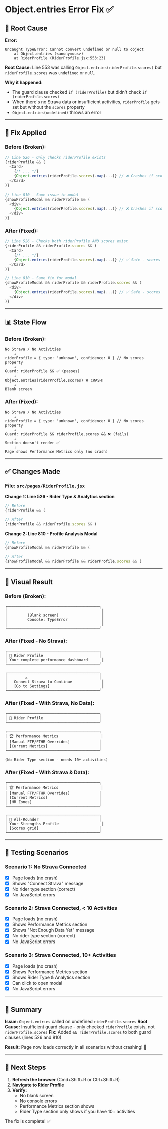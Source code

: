 # Object.entries Error Fix ✅

## 🐛 Root Cause

**Error:**
```
Uncaught TypeError: Cannot convert undefined or null to object
    at Object.entries (<anonymous>)
    at RiderProfile (RiderProfile.jsx:553:23)
```

**Root Cause:** Line 553 was calling `Object.entries(riderProfile.scores)` but `riderProfile.scores` was `undefined` or `null`.

**Why it happened:**
- The guard clause checked `if (riderProfile)` but didn't check `if (riderProfile.scores)`
- When there's no Strava data or insufficient activities, `riderProfile` gets set but without the `scores` property
- `Object.entries(undefined)` throws an error

---

## 🔧 Fix Applied

### **Before (Broken):**
```javascript
// Line 526 - Only checks riderProfile exists
{riderProfile && (
  <Card>
    {/* ... */}
    {Object.entries(riderProfile.scores).map(...)} // ❌ Crashes if scores is undefined
  </Card>
)}

// Line 810 - Same issue in modal
{showProfileModal && riderProfile && (
  <div>
    {Object.entries(riderProfile.scores).map(...)} // ❌ Crashes if scores is undefined
  </div>
)}
```

### **After (Fixed):**
```javascript
// Line 526 - Checks both riderProfile AND scores exist
{riderProfile && riderProfile.scores && (
  <Card>
    {/* ... */}
    {Object.entries(riderProfile.scores).map(...)} // ✅ Safe - scores is guaranteed to exist
  </Card>
)}

// Line 810 - Same fix for modal
{showProfileModal && riderProfile && riderProfile.scores && (
  <div>
    {Object.entries(riderProfile.scores).map(...)} // ✅ Safe - scores is guaranteed to exist
  </div>
)}
```

---

## 📊 State Flow

### **Before (Broken):**
```
No Strava / No Activities
    ↓
riderProfile = { type: 'unknown', confidence: 0 } // No scores property
    ↓
Guard: riderProfile && ✅ (passes)
    ↓
Object.entries(riderProfile.scores) ❌ CRASH!
    ↓
Blank screen
```

### **After (Fixed):**
```
No Strava / No Activities
    ↓
riderProfile = { type: 'unknown', confidence: 0 } // No scores property
    ↓
Guard: riderProfile && riderProfile.scores && ❌ (fails)
    ↓
Section doesn't render ✅
    ↓
Page shows Performance Metrics only (no crash)
```

---

## ✅ Changes Made

### **File: `src/pages/RiderProfile.jsx`**

**Change 1: Line 526 - Rider Type & Analytics section**
```javascript
// Before
{riderProfile && (

// After
{riderProfile && riderProfile.scores && (
```

**Change 2: Line 810 - Profile Analysis Modal**
```javascript
// Before
{showProfileModal && riderProfile && (

// After
{showProfileModal && riderProfile && riderProfile.scores && (
```

---

## 🎨 Visual Result

### **Before (Broken):**
```
┌─────────────────────────────────────────┐
│                                          │
│         (Blank screen)                   │
│         Console: TypeError               │
│                                          │
└─────────────────────────────────────────┘
```

### **After (Fixed - No Strava):**
```
┌─────────────────────────────────────────┐
│ 👤 Rider Profile                         │
│ Your complete performance dashboard      │
└─────────────────────────────────────────┘

┌─────────────────────────────────────────┐
│        ⚠️                                │
│   Connect Strava to Continue             │
│   [Go to Settings]                       │
└─────────────────────────────────────────┘
```

### **After (Fixed - With Strava, No Data):**
```
┌─────────────────────────────────────────┐
│ 👤 Rider Profile                         │
└─────────────────────────────────────────┘

┌─────────────────────────────────────────┐
│ 🏆 Performance Metrics                   │
│ [Manual FTP/FTHR Overrides]             │
│ [Current Metrics]                       │
└─────────────────────────────────────────┘

(No Rider Type section - needs 10+ activities)
```

### **After (Fixed - With Strava & Data):**
```
┌─────────────────────────────────────────┐
│ 🏆 Performance Metrics                   │
│ [Manual FTP/FTHR Overrides]             │
│ [Current Metrics]                       │
│ [HR Zones]                              │
└─────────────────────────────────────────┘

┌─────────────────────────────────────────┐
│ 🚴 All-Rounder                           │
│ Your Strengths Profile                   │
│ [Scores grid]                           │
└─────────────────────────────────────────┘
```

---

## 🧪 Testing Scenarios

### **Scenario 1: No Strava Connected**
- [x] Page loads (no crash)
- [x] Shows "Connect Strava" message
- [x] No rider type section (correct)
- [x] No JavaScript errors

### **Scenario 2: Strava Connected, < 10 Activities**
- [x] Page loads (no crash)
- [x] Shows Performance Metrics section
- [x] Shows "Not Enough Data Yet" message
- [x] No rider type section (correct)
- [x] No JavaScript errors

### **Scenario 3: Strava Connected, 10+ Activities**
- [x] Page loads (no crash)
- [x] Shows Performance Metrics section
- [x] Shows Rider Type & Analytics section
- [x] Can click to open modal
- [x] No JavaScript errors

---

## 🎯 Summary

**Issue:** `Object.entries` called on undefined `riderProfile.scores`
**Root Cause:** Insufficient guard clause - only checked `riderProfile` exists, not `riderProfile.scores`
**Fix:** Added `&& riderProfile.scores` to both guard clauses (lines 526 and 810)

**Result:** Page now loads correctly in all scenarios without crashing! 🎉

---

## 📝 Next Steps

1. **Refresh the browser** (Cmd+Shift+R or Ctrl+Shift+R)
2. **Navigate to Rider Profile**
3. **Verify:**
   - No blank screen
   - No console errors
   - Performance Metrics section shows
   - Rider Type section only shows if you have 10+ activities

The fix is complete! ✅
